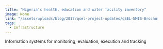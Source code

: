 ```yaml
---
title: "Nigeria's health, education and water facility inventory"
image: None
link: "/assets/uploads/blog/2017/qsel-project-updates/qSEL-NMIS-Brochure-2017.pdf"
tags:
  - Infrastructure
---
```

Information systems for monitoring, evaluation, execution and tracking